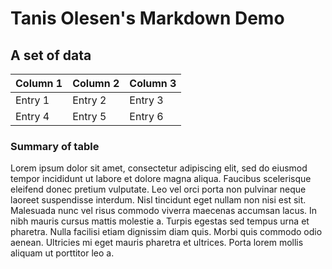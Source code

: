 # Tanis Olesen's Markdown Demo

## A set of data

| Column 1 | Column 2 | Column 3 |
|----------|----------|----------|
| Entry 1  |  Entry 2 |  Entry 3 |
| Entry 4  |  Entry 5 | Entry 6  |

### Summary of table

Lorem ipsum dolor sit amet, consectetur adipiscing elit, sed do eiusmod tempor incididunt ut labore et dolore magna aliqua. Faucibus scelerisque eleifend donec pretium vulputate. Leo vel orci porta non pulvinar neque laoreet suspendisse interdum. Nisl tincidunt eget nullam non nisi est sit. Malesuada nunc vel risus commodo viverra maecenas accumsan lacus. In nibh mauris cursus mattis molestie a. Turpis egestas sed tempus urna et pharetra. Nulla facilisi etiam dignissim diam quis. Morbi quis commodo odio aenean. Ultricies mi eget mauris pharetra et ultrices. Porta lorem mollis aliquam ut porttitor leo a.

